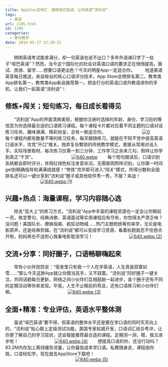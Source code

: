 ```yaml
---
title: AppStar应用汇：摆脱哑巴英语，让你英语“流利说”
tags:
  - 英语
url: 1105.html
id: 1105
categories:
  - 移动教学
date: 2016-05-17 22:20:31
---
```


  明明英语考试能拿满分，却一句英语也说不出口？多年外语课只学了一肚子“哑巴英语”？然而，当今这个国际化的社会对英语口语的要求正在悄悄提高，面试、旅游、留学……想要口语更出色？今天的明星App一定适合你。   地道美语英音每日推送，来自硅谷的核心口语评分技术，App Store总榜排名第二，教育类App排名第一，教育类App新品推荐第一。把会打分的英语口语外教请进你的手机，让我们一起英语“流利说”！

**修炼+闯关；短句练习，每日成长看得见**
----------------------

  “流利说”App的界面清爽美观，根据你注册时选择的年龄、身份、学习目的等信息为你选择最合适的口语练习课程。每个课程卡片都对应着不同主题的口语对话练习任务，趣味满满、精彩纷呈，总有一款适合你。         [![0](http://www.ilester.net/wp-content/uploads/2016/05/0-2-300x268.jpg)](http://www.ilester.net/wp-content/uploads/2016/05/0-2.jpg)   每个课程内都有数量不等的练习任务，每天跟随练习，就能在不知不觉中提高英语口语水平，攻克“开口”难关。抛弃复杂繁琐的传统教学模式，直接从常用对话入手，实际场景取材，每次练习仅需一到三分钟，工作学习之余来几句，照样让你学到真正“干货”。         [![640.webp](http://www.ilester.net/wp-content/uploads/2016/05/640.webp_-4-300x268.jpg)](http://www.ilester.net/wp-content/uploads/2016/05/640.webp_-4.jpg)   每个短句朗读后，口语识别系统都会即时评分，并用红绿色标注发音状况，无需联网照样识别，让你第一时间get到精确指导和满满成就感！“修炼”完毕即可进入“闯关”模式，所得分数和全国排名还可以一键分享到“流利说”圈子或其他软件秀一秀，不服？来战！         [![640.webp (1)](http://www.ilester.net/wp-content/uploads/2016/05/640.webp-1-2-300x264.jpg)](http://www.ilester.net/wp-content/uploads/2016/05/640.webp-1-2.jpg)

**兴趣+热点：海量课程，学习内容随心选**
----------------------

  除去“高大上”的练习方式，“流利说”App中丰富的课程资源也一定会让你眼前一亮，格言警句、经典诗歌、英语面试等实用课程应有尽有，你觉得太严肃乏味？没问题！美国队长、撩妹指南、疯狂动物城……热门主题统统等你来学，无论是电影原声，还是经典剪辑，在“流利说”都可以变成学习资源，看着标题就忍不住想点开啦，妈妈再也不送担心我看电影耽误学习！         [![640.webp (2)](http://www.ilester.net/wp-content/uploads/2016/05/640.webp-2-2-300x179.jpg)](http://www.ilester.net/wp-content/uploads/2016/05/640.webp-2-2.jpg)

**交流+分享：同好圈子，口语畅聊嗨起来**
----------------------

  常有小伙伴抱怨说：“宿舍里只有我一个人在学英语，人生真是寂寞如雪……”那么今天这款App就让你既当高手，又不寂寞。“流利说”同好圈子一键关注，共同话题每日更新，网络之间小伙伴们互相鼓励一起进步，各个圈子还有不同的定期活动等你来发现。毕竟，人生不止眼前的苟且，还有口语练习和小伙伴们嘛。             [![640.webp (3)](http://www.ilester.net/wp-content/uploads/2016/05/640.webp-3-2-169x300.jpg)](http://www.ilester.net/wp-content/uploads/2016/05/640.webp-3-2.jpg)

**全面+精准：专业评估，英语水平整体测**
----------------------

  虽说“哑巴英语”要不得，但英语的整体水平还是要在学口语的同时天天向上 的，“流利说”贴心献上定级测试功能，美国专家权威开发，口语词汇综合考评，让你更了解自己的学习现状，还会智能推荐最合适的课程。定期测一测，嗯，我又进步啦！         [![640.webp (4)](http://www.ilester.net/wp-content/uploads/2016/05/640.webp-4-1-300x267.jpg)](http://www.ilester.net/wp-content/uploads/2016/05/640.webp-4-1.jpg)   想提高口语的你，还没行动吗？83.2M内存加上离线缓存流量，让你最低成本学口语。私教随身走，课程由你挑，口语轻松学，现在就去AppStore下载吧！                 [![640.webp (5)](http://www.ilester.net/wp-content/uploads/2016/05/640.webp-5-2.jpg)](http://www.ilester.net/wp-content/uploads/2016/05/640.webp-5-2.jpg)